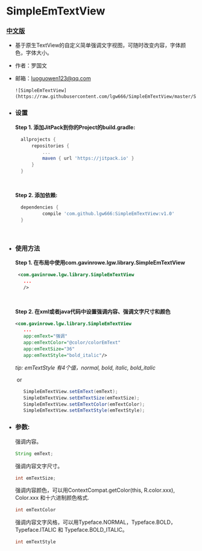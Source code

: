 # SimpleEmTextView

  ### [中文版]()

- 基于原生TextView的自定义简单强调文字视图，可随时改变内容，字体颜色，字体大小。
- 作者：罗国文 
- 邮箱：luoguowen123@qq.com


      ![SimpleEmTextView](https://raw.githubusercontent.com/lgw666/SimpleEmTextView/master/SimpleEmTextView.gif)

* ### 设置

  **Step 1. 添加JitPack到你的Project的build.gradle:**

  ```groovy
  	allprojects {
  		repositories {
  			...
  			maven { url 'https://jitpack.io' }
  		}
  	}
  ```

  ​

  **Step 2. 添加依赖:**

  ```groovy
  	dependencies {
  	        compile 'com.github.lgw666:SimpleEmTextView:v1.0'
  	}
  ```

  ​



* ### 使用方法

     **Step 1. 在布局中使用com.gavinrowe.lgw.library.SimpleEmTextView**

     ```xml
      <com.gavinrowe.lgw.library.SimpleEmTextView
        ...
        />
     ```

     ​

     **Step 2. 在xml或者java代码中设置强调内容、强调文字尺寸和颜色**

     ```xml
     <com.gavinrowe.lgw.library.SimpleEmTextView
        ...
        app:emText="强调"
        app:emTextColor="@color/colorEmText"
        app:emTextSize="36"
        app:emTextStyle="bold_italic"/>
     ```
    *tip: emTextStyle 有4个值，normal, bold, italic, bold_italic*
    
     ​	or

     ```Java
        SimpleEmTextView.setEmText(emText);
        SimpleEmTextView.setEmTextSize(emTextSize);
        SimpleEmTextView.setEmTextColor(emTextColor);
        SimpleEmTextView.setEmTextStyle(emTextStyle);
     ```

* ### 参数: 

   强调内容。

   ```Java
   String emText;
   ```

   强调内容文字尺寸。

   ```java
   int emTextSize;
   ```

   强调内容颜色，可以用ContextCompat.getColor(this, R.color.xxx), Color.xxx 和十六进制颜色格式.

   ```java
   int emTextColor
   ```
   
   强调内容文字风格，可以用Typeface.NORMAL，Typeface.BOLD，Typeface.ITALIC 和 Typeface.BOLD_ITALIC。

   ```java
   int emTextStyle
   ```
